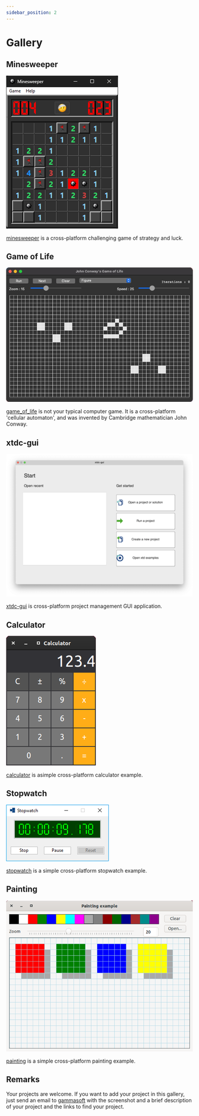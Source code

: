 ```yaml
---
sidebar_position: 2
---
```


# Gallery

## Minesweeper

[![minesweeper](/pictures/minesweeper.png)](https://github.com/gammasoft71/xtd/blob/master/examples/xtd.forms.examples/games/minesweeper/README.md)

[minesweeper](https://github.com/gammasoft71/xtd/blob/master/examples/xtd.forms.examples/games/minesweeper/README.md) is a cross-platform challenging game of strategy and luck.

## Game of Life

[![game_of_life](/pictures/game_of_life.png)](https://github.com/gammasoft71/xtd/blob/master/examples/xtd.forms.examples/games/game_of_life/README.md)

[game_of_life](https://github.com/gammasoft71/xtd/blob/master/examples/xtd.forms.examples/games/game_of_life/README.md) is not your typical computer game. It is a cross-platform 'cellular automaton', and was invented by Cambridge mathematician John Conway.

## xtdc-gui

[![xtdc-gui](/pictures/xtdc-gui.png)](https://github.com/gammasoft71/xtd/blob/master/tools/xtdc-gui/README.md)

[xtdc-gui](https://github.com/gammasoft71/xtd/blob/master/tools/xtdc-gui/README.md) is cross-platform project management GUI application.

## Calculator

[![calculator](/pictures/calculator.png)](https://github.com/gammasoft71/xtd/blob/master/examples/xtd.forms.examples/others/calculator/README.md)

[calculator](https://github.com/gammasoft71/xtd/blob/master/examples/xtd.forms.examples/others/calculator/README.md) is asimple cross-platform calculator example.

## Stopwatch

[![stopwatch](/pictures/stopwatch.png)](https://github.com/gammasoft71/xtd/blob/master/examples/xtd.forms.examples/others/stopwatch_form/README.md)

[stopwatch](https://github.com/gammasoft71/xtd/blob/master/examples/xtd.forms.examples/others/stopwatch_form/README.md) is a simple cross-platform stopwatch example.

## Painting

[![painting](/pictures/painting.png)](https://github.com/gammasoft71/xtd/blob/master/examples/xtd.forms.examples/others/painting/README.md)

[painting](https://github.com/gammasoft71/xtd/blob/master/examples/xtd.forms.examples/others/painting/README.md) is a simple cross-platform painting example.

## Remarks

Your projects are welcome. If you want to add your project in this gallery, just send an email to [gammasoft](mailto:gammasoft71@gmail.com) with the screenshot and a brief description of your project and the links to find your project.
